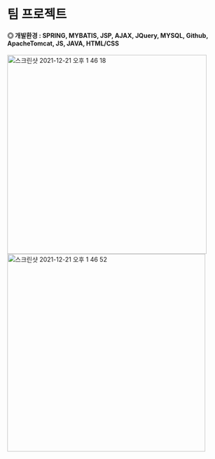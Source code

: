 # 팀 프로젝트

#### ◎ 개발환경 : SPRING, MYBATIS, JSP, AJAX, JQuery, MYSQL, Github, ApacheTomcat, JS, JAVA, HTML/CSS

<img width="455" alt="스크린샷 2021-12-21 오후 1 46 18" src="https://user-images.githubusercontent.com/86342980/146873516-ae2b1c3c-0ce3-4ba8-a017-176922553e3a.png">

<img width="452" alt="스크린샷 2021-12-21 오후 1 46 52" src="https://user-images.githubusercontent.com/86342980/146873527-4d6ec9ed-6ea0-4eb5-bcff-b9ecf994aa2b.png">
